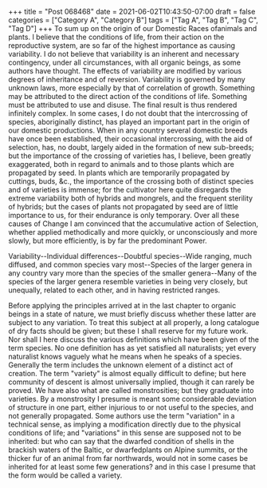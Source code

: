 +++
title = "Post 068468"
date = 2021-06-02T10:43:50-07:00
draft = false
categories = ["Category A", "Category B"]
tags = ["Tag A", "Tag B", "Tag C", "Tag D"]
+++
To sum up on the origin of our Domestic Races ofanimals and plants. I believe that the conditions of life, from their action on the reproductive system, are so far of the highest importance as causing variability. I do not believe that variability is an inherent and necessary contingency, under all circumstances, with all organic beings, as some authors have thought. The effects of variability are modified by various degrees of inheritance and of reversion. Variability is governed by many unknown laws, more especially by that of correlation of growth. Something may be attributed to the direct action of the conditions of life. Something must be attributed to use and disuse. The final result is thus rendered infinitely complex. In some cases, I do not doubt that the intercrossing of species, aboriginally distinct, has played an important part in the origin of our domestic productions. When in any country several domestic breeds have once been established, their occasional intercrossing, with the aid of selection, has, no doubt, largely aided in the formation of new sub-breeds; but the importance of the crossing of varieties has, I believe, been greatly exaggerated, both in regard to animals and to those plants which are propagated by seed. In plants which are temporarily propagated by cuttings, buds, &c., the importance of the crossing both of distinct species and of varieties is immense; for the cultivator here quite disregards the extreme variability both of hybrids and mongrels, and the frequent sterility of hybrids; but the cases of plants not propagated by seed are of little importance to us, for their endurance is only temporary. Over all these causes of Change I am convinced that the accumulative action of Selection, whether applied methodically and more quickly, or unconsciously and more slowly, but more efficiently, is by far the predominant Power.

Variability--Individual differences--Doubtful species--Wide ranging, much diffused, and common species vary most--Species of the larger genera in any country vary more than the species of the smaller genera--Many of the species of the larger genera resemble varieties in being very closely, but unequally, related to each other, and in having restricted ranges.

Before applying the principles arrived at in the last chapter to organic beings in a state of nature, we must briefly discuss whether these latter are subject to any variation. To treat this subject at all properly, a long catalogue of dry facts should be given; but these I shall reserve for my future work. Nor shall I here discuss the various definitions which have been given of the term species. No one definition has as yet satisfied all naturalists; yet every naturalist knows vaguely what he means when he speaks of a species. Generally the term includes the unknown element of a distinct act of creation. The term "variety" is almost equally difficult to define; but here community of descent is almost universally implied, though it can rarely be proved. We have also what are called monstrosities; but they graduate into varieties. By a monstrosity I presume is meant some considerable deviation of structure in one part, either injurious to or not useful to the species, and not generally propagated. Some authors use the term "variation" in a technical sense, as implying a modification directly due to the physical conditions of life; and "variations" in this sense are supposed not to be inherited: but who can say that the dwarfed condition of shells in the brackish waters of the Baltic, or dwarfedplants on Alpine summits, or the thicker fur of an animal from far northwards, would not in some cases be inherited for at least some few generations? and in this case I presume that the form would be called a variety.
